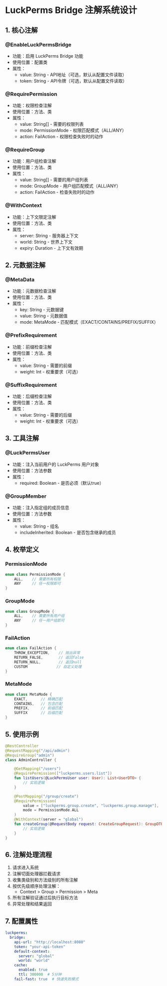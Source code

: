 # LuckPerms Bridge 注解系统设计

## 1. 核心注解

### @EnableLuckPermsBridge
- 功能：启用 LuckPerms Bridge 功能
- 使用位置：配置类
- 属性：
  - value: String - API地址（可选，默认从配置文件读取）
  - token: String - API令牌（可选，默认从配置文件读取）

### @RequirePermission
- 功能：权限检查注解
- 使用位置：方法、类
- 属性：
  - value: String[] - 需要的权限列表
  - mode: PermissionMode - 权限匹配模式（ALL/ANY）
  - action: FailAction - 权限检查失败时的动作

### @RequireGroup
- 功能：用户组检查注解
- 使用位置：方法、类
- 属性：
  - value: String[] - 需要的用户组列表
  - mode: GroupMode - 用户组匹配模式（ALL/ANY）
  - action: FailAction - 检查失败时的动作

### @WithContext
- 功能：上下文限定注解
- 使用位置：方法、类
- 属性：
  - server: String - 服务器上下文
  - world: String - 世界上下文
  - expiry: Duration - 上下文有效期

## 2. 元数据注解

### @MetaData
- 功能：元数据检查注解
- 使用位置：方法、类
- 属性：
  - key: String - 元数据键
  - value: String - 元数据值
  - mode: MetaMode - 匹配模式（EXACT/CONTAINS/PREFIX/SUFFIX）

### @PrefixRequirement
- 功能：前缀检查注解
- 使用位置：方法、类
- 属性：
  - value: String - 需要的前缀
  - weight: Int - 权重要求（可选）

### @SuffixRequirement
- 功能：后缀检查注解
- 使用位置：方法、类
- 属性：
  - value: String - 需要的后缀
  - weight: Int - 权重要求（可选）

## 3. 工具注解

### @LuckPermsUser
- 功能：注入当前用户的 LuckPerms 用户对象
- 使用位置：方法参数
- 属性：
  - required: Boolean - 是否必须（默认true）

### @GroupMember
- 功能：注入指定组的成员信息
- 使用位置：方法参数
- 属性：
  - value: String - 组名
  - includeInherited: Boolean - 是否包含继承的成员

## 4. 枚举定义

### PermissionMode
```kotlin
enum class PermissionMode {
    ALL,    // 需要所有权限
    ANY     // 任一权限即可
}
```

### GroupMode
```kotlin
enum class GroupMode {
    ALL,    // 需要所有用户组
    ANY     // 任一用户组即可
}
```

### FailAction
```kotlin
enum class FailAction {
    THROW_EXCEPTION,    // 抛出异常
    RETURN_FALSE,       // 返回false
    RETURN_NULL,        // 返回null
    CUSTOM             // 自定义处理
}
```

### MetaMode
```kotlin
enum class MetaMode {
    EXACT,      // 精确匹配
    CONTAINS,   // 包含匹配
    PREFIX,     // 前缀匹配
    SUFFIX      // 后缀匹配
}
```

## 5. 使用示例

```kotlin
@RestController
@RequestMapping("/api/admin")
@RequireGroup("admin")
class AdminController {

    @GetMapping("/users")
    @RequirePermission(["luckperms.users.list"])
    fun listUsers(@LuckPermsUser user: User): List<UserDTO> {
        // 实现逻辑
    }

    @PostMapping("/group/create")
    @RequirePermission(
        value = ["luckperms.group.create", "luckperms.group.manage"],
        mode = PermissionMode.ALL
    )
    @WithContext(server = "global")
    fun createGroup(@RequestBody request: CreateGroupRequest): GroupDTO {
        // 实现逻辑
    }
}
```

## 6. 注解处理流程

1. 请求进入系统
2. 注解切面处理器拦截请求
3. 收集类级别和方法级别的所有注解
4. 按优先级顺序处理注解：
   - Context > Group > Permission > Meta
5. 所有注解验证通过后执行目标方法
6. 异常处理和结果返回

## 7. 配置属性

```yaml
luckperms:
  bridge:
    api-url: "http://localhost:8080"
    token: "your-api-token"
    default-context:
      server: "global"
      world: "world"
    cache:
      enabled: true
      ttl: 300000  # 5分钟
    fail-fast: true  # 快速失败模式
``` 
